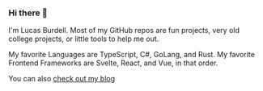 ### Hi there 👋

I'm Lucas Burdell. Most of my GitHub repos are fun projects, very old college projects, or little tools to help me out.

My favorite Languages are TypeScript, C#, GoLang, and Rust. 
My favorite Frontend Frameworks are Svelte, React, and Vue, in that order.

You can also [check out my blog](https://lucas-burdell.com)
